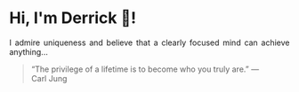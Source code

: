 # Hi, I'm Derrick 👋!
<p align="justify">I admire uniqueness and believe that a clearly focused mind can achieve anything...</p> 
<!-- #quote-start -->
<blockquote>&ldquo;The privilege of a lifetime is to become who you truly are.&rdquo; &mdash; <footer>Carl Jung</footer></blockquote>
<!-- #quote-end -->

